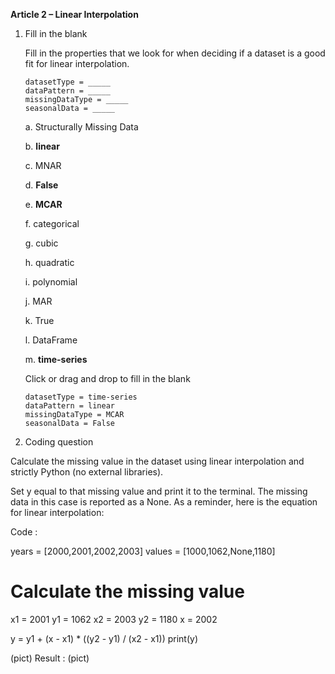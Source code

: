 **Article 2 – Linear Interpolation**

1.  Fill in the blank

    Fill in the properties that we look for when deciding if a dataset is a good fit for linear interpolation.

        datasetType = _____
        dataPattern = _____
        missingDataType = _____
        seasonalData = _____

    a.  Structurally Missing Data
    
    b.  **linear**
    
    c.  MNAR
    
    d.  **False**
    
    e.  **MCAR**
    
    f.  categorical
    
    g.  cubic
    
    h.  quadratic
    
    i.  polynomial
    
    j.  MAR
    
    k.  True
    
    l.  DataFrame
    
    m.  **time-series**
  
    Click or drag and drop to fill in the blank

        datasetType = time-series
        dataPattern = linear
        missingDataType = MCAR
        seasonalData = False

2.  Coding question

Calculate the missing value in the dataset using linear interpolation and strictly Python (no external libraries).

Set y equal to that missing value and print it to the terminal. The missing data in this case is reported as a None.
As a reminder, here is the equation for linear interpolation:



Code :

years = [2000,2001,2002,2003]
values = [1000,1062,None,1180]

# Calculate the missing value
x1 = 2001
y1 = 1062
x2 = 2003
y2 = 1180
x = 2002

y = y1 + (x - x1) * ((y2 - y1) / (x2 - x1)) 
print(y)

(pict)
Result :
(pict)
